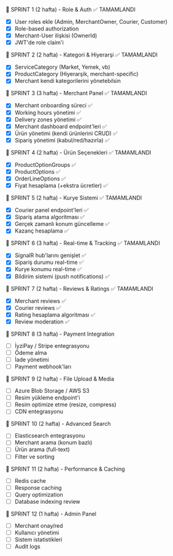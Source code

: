 📅 SPRINT 1 (2 hafta) - Role & Auth ✅ TAMAMLANDI
- [x] User roles ekle (Admin, MerchantOwner, Courier, Customer)
- [x] Role-based authorization
- [x] Merchant-User ilişkisi (OwnerId)
- [x] JWT'de role claim'i

📅 SPRINT 2 (2 hafta) - Kategori & Hiyerarşi ✅ TAMAMLANDI
- [x] ServiceCategory (Market, Yemek, vb)
- [x] ProductCategory (Hiyerarşik, merchant-specific)
- [x] Merchant kendi kategorilerini yönetebilsin

📅 SPRINT 3 (3 hafta) - Merchant Panel ✅ TAMAMLANDI
- [x] Merchant onboarding süreci ✅
- [x] Working hours yönetimi ✅
- [x] Delivery zones yönetimi ✅
- [x] Merchant dashboard endpoint'leri ✅
- [x] Ürün yönetimi (kendi ürünlerini CRUD) ✅
- [x] Sipariş yönetimi (kabul/red/hazırla) ✅

📅 SPRINT 4 (2 hafta) - Ürün Seçenekleri ✅ TAMAMLANDI
- [x] ProductOptionGroups ✅
- [x] ProductOptions ✅
- [x] OrderLineOptions ✅
- [x] Fiyat hesaplama (+ekstra ücretler) ✅

📅 SPRINT 5 (2 hafta) - Kurye Sistemi ✅ TAMAMLANDI
- [x] Courier panel endpoint'leri ✅
- [x] Sipariş atama algoritması ✅
- [x] Gerçek zamanlı konum güncelleme ✅
- [x] Kazanç hesaplama ✅

📅 SPRINT 6 (3 hafta) - Real-time & Tracking ✅ TAMAMLANDI
- [x] SignalR hub'larını genişlet ✅
- [x] Sipariş durumu real-time ✅
- [x] Kurye konumu real-time ✅
- [x] Bildirim sistemi (push notifications) ✅

📅 SPRINT 7 (2 hafta) - Reviews & Ratings ✅ TAMAMLANDI
- [x] Merchant reviews ✅
- [x] Courier reviews ✅
- [x] Rating hesaplama algoritması ✅
- [x] Review moderation ✅

📅 SPRINT 8 (3 hafta) - Payment Integration
- [ ] İyziPay / Stripe entegrasyonu
- [ ] Ödeme alma
- [ ] İade yönetimi
- [ ] Payment webhook'ları

📅 SPRINT 9 (2 hafta) - File Upload & Media
- [ ] Azure Blob Storage / AWS S3
- [ ] Resim yükleme endpoint'i
- [ ] Resim optimize etme (resize, compress)
- [ ] CDN entegrasyonu

📅 SPRINT 10 (2 hafta) - Advanced Search
- [ ] Elasticsearch entegrasyonu
- [ ] Merchant arama (konum bazlı)
- [ ] Ürün arama (full-text)
- [ ] Filter ve sorting

📅 SPRINT 11 (2 hafta) - Performance & Caching
- [ ] Redis cache
- [ ] Response caching
- [ ] Query optimization
- [ ] Database indexing review

📅 SPRINT 12 (1 hafta) - Admin Panel
- [ ] Merchant onay/red
- [ ] Kullanıcı yönetimi
- [ ] Sistem istatistikleri
- [ ] Audit logs